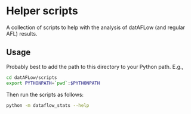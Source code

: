 # Helper scripts

A collection of scripts to help with the analysis of datAFLow (and regular AFL)
results.

## Usage

Probably best to add the path to this directory to your Python path. E.g.,

```bash
cd datAFLow/scripts
export PYTHONPATH=`pwd`:$PYTHONPATH
```

Then run the scripts as follows:

```bash
python -m dataflow_stats --help
```

